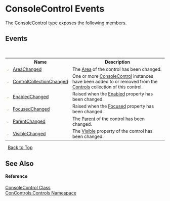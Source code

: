 # ConsoleControl Events
 

The <a href="eae0acea-bdd1-dc08-7fda-dcd25c5f2082">ConsoleControl</a> type exposes the following members.


## Events
&nbsp;<table><tr><th></th><th>Name</th><th>Description</th></tr><tr><td>![Public event](media/pubevent.gif "Public event")</td><td><a href="fabd3f9e-a34e-7c6c-346a-232b0d38ef83">AreaChanged</a></td><td>
The <a href="7c07ffec-fe9c-cac7-4dbd-8a192f3e2ac7">Area</a> of the control has been changed.</td></tr><tr><td>![Public event](media/pubevent.gif "Public event")</td><td><a href="d4d4c1c4-d052-215f-6db0-43af59eca03b">ControlCollectionChanged</a></td><td>
One or more <a href="eae0acea-bdd1-dc08-7fda-dcd25c5f2082">ConsoleControl</a> instances have been added to or removed from the <a href="a75e6c51-187e-1bb5-bb66-7f4f95681f69">Controls</a> collection of this control.</td></tr><tr><td>![Public event](media/pubevent.gif "Public event")</td><td><a href="9ed478e2-47d9-46a7-a2a5-3ae5ed00794a">EnabledChanged</a></td><td>
Raised when the <a href="71b06d3f-d678-195b-1ecf-e93b12636252">Enabled</a> property has been changed.</td></tr><tr><td>![Public event](media/pubevent.gif "Public event")</td><td><a href="63d99904-4a2d-eb60-c8c5-b4c9e1b59650">FocusedChanged</a></td><td>
Raised when the <a href="8ad92c33-9ed7-6dc3-b920-32e8fbfe3588">Focused</a> property has been changed.</td></tr><tr><td>![Public event](media/pubevent.gif "Public event")</td><td><a href="07aa6eb8-baba-aa13-e7c1-2e9066a63115">ParentChanged</a></td><td>
The <a href="e416fcea-dfff-6f26-604b-07a13535ebeb">Parent</a> of the control has been changed.</td></tr><tr><td>![Public event](media/pubevent.gif "Public event")</td><td><a href="e09a9167-4df3-7f8c-5601-906858b10182">VisibleChanged</a></td><td>
The <a href="8b7524ea-37cf-dccb-9e2e-603a41a5d478">Visible</a> property of the control has been changed.</td></tr></table>&nbsp;
<a href="#consolecontrol-events">Back to Top</a>

## See Also


#### Reference
<a href="eae0acea-bdd1-dc08-7fda-dcd25c5f2082">ConsoleControl Class</a><br /><a href="8161a036-2926-0ace-99d3-20346d250e3b">ConControls.Controls Namespace</a><br />